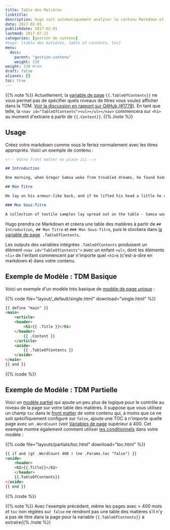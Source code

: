 ```yaml
---
title: Table des Matières
linktitle:
description: Hugo sait automatiquement analyser le contenu Markdown et créer une Table des Matières que vous pouvez utiliser dans vos modèles.
date: 2017-02-01
publishdate: 2017-02-01
lastmod: 2017-07-21
categories: [gestion de contenu]
#tags: [table des matières, table of contents, toc]
menu:
  docs:
    parent: "gestion-contenu"
    weight: 130
weight: 130	#rem
draft: false
aliases: []
toc: true
---
```


{{% note %}}
Actuellement, la [variable de page](/variables/page/) `{{.TableOfContents}}` ne vous permet pas de spécifier quels niveaux de titres vous voulez afficher dans la TDM. [Voir la discussion en rapport sur GitHub (#1778)](https://github.com/gohugoio/hugo/issues/1778). En tant que telle, la `<nav id="TableOfContents"><ul></ul></nav>` commencera sur `<h1>` au moment d'extraire à partir de `{{.Content}}`.
{{% /note %}}

## Usage

Créez votre markdown comme vous le feriez normalement avec les titres appropriés. Voici un exemple de contenu :


```md
<!-- Votre front matter en place ici -->

## Introduction

One morning, when Gregor Samsa woke from troubled dreams, he found himself transformed in his bed into a horrible vermin.

## Mon Titre

He lay on his armour-like back, and if he lifted his head a little he could see his brown belly, slightly domed and divided by arches into stiff sections. The bedding was hardly able to cover it and seemed ready to slide off any moment.

### Mon Sous-Titre

A collection of textile samples lay spread out on the table - Samsa was a travelling salesman - and above it there hung a picture that he had recently cut out of an illustrated magazine and housed in a nice, gilded frame. It showed a lady fitted out with a fur hat and fur boa who sat upright, raising a heavy fur muff that covered the whole of her lower arm towards the viewer. Gregor then turned to look out the window at the dull weather. Drops
```

Hugo prendra ce Markdown et créera une table des matières à partir de `## Introduction`,` ## Mon Titre` et `### Mon Sous-Titre`, puis le stockera dans [la variable de page](/variables/page/)` .TableOfContents`.

Les outputs des variables intégrées `.TableOfContents` produisent un élément `<nav id="TableOfContents">` avec un enfant `<ul>`, dont les éléments `<li>` de l'enfant commencent par n'importe quel `<h1>`s (c'est-à-dire en markdown `#`) dans votre contenu.

## Exemple de Modèle : TDM Basique

Voici un exemple d'un modèle très basique de [modèle de page unique][single page template] :

{{% code file="layout/_default/single.html" download="single.html" %}}
```html
{{ define "main" }}
<main>
    <article>
    <header>
        <h1>{{ .Title }}</h1>
    </header>
        {{ .Content }}
    </article>
    <aside>
        {{ .TableOfContents }}
    </aside>
</main>
{{ end }}
```
{{% /code %}}

## Exemple de Modèle : TDM Partielle

Voici un [modèle partiel][partiels] qui ajoute un peu plus de logique pour le contrôle au niveau de la page sur votre table des matières. Il suppose que vous utilisez un champ `toc` dans le [front matter][] de votre contenu qui, à moins que ce ne soit  spécifiquement configuré sur `false`, ajoute une TOC à n'importe quelle page avec un `.WordCount` (voir [Variables de page](variables/page/) supérieur à 400. Cet exemple montre également comment utiliser [les conditionnels][conditionals] dans votre modèle :

{{% code file="layouts/partials/toc.html" download="toc.html" %}}
```html
{{ if and (gt .WordCount 400 ) (ne .Params.toc "false") }}
<aside>
    <header>
    <h2>{{.Title}}</h2>
    </header>
    {{.TableOfContents}}
</aside>
{{ end }}
```
{{% /code %}}

{{% note %}}
Avec l'exemple précédent, même les pages avec > 400 mots *et* `toc` non réglées sur` false` ne rendront pas une table des matières s'il n'y a pas de titre dans la page pour la variable `{{.TableOfContents}}` à extraire{{% /note %}}

[conditionals]: /templates/introduction/#conditionnels
[front matter]: /gestion-contenu/table-des-matieres/
[partiels]: /templates/partiels/
[single page template]: /templates/single-page-templates/

